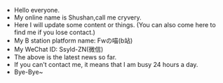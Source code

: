 - Hello everyone.
- My online name is Shushan,call me cryvery.
- Here I will update some content or things. (You can also come here to find me if you lose contact.)
- My B station platform name: Fwの喵(b站)
- My WeChat ID: Ssyld-ZN(微信)
- The above is the latest news so far.
- If you can't contact me, it means that I am busy 24 hours a day.
- Bye-Bye~

